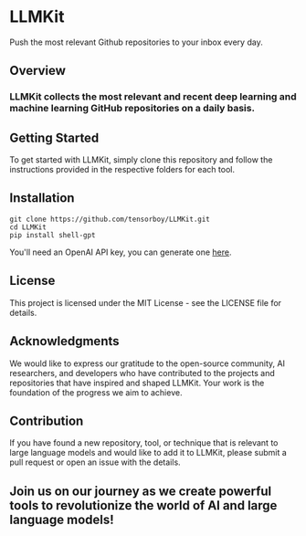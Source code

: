 # LLMKit
Push the most relevant Github repositories to your inbox every day.

## Overview
### LLMKit collects the most relevant and recent deep learning and machine learning GitHub repositories on a daily basis.

## Getting Started
To get started with LLMKit, simply clone this repository and follow the instructions provided in the respective folders for each tool.

## Installation
```shell
git clone https://github.com/tensorboy/LLMKit.git
cd LLMKit
pip install shell-gpt
```
You'll need an OpenAI API key, you can generate one [here](https://beta.openai.com/account/api-keys).

## License
This project is licensed under the MIT License - see the LICENSE file for details.

## Acknowledgments
We would like to express our gratitude to the open-source community, AI researchers, and developers who have contributed to the projects and repositories that have inspired and shaped LLMKit. Your work is the foundation of the progress we aim to achieve.

## Contribution
If you have found a new repository, tool, or technique that is relevant to large language models and would like to add it to LLMKit, please submit a pull request or open an issue with the details.

## Join us on our journey as we create powerful tools to revolutionize the world of AI and large language models!
